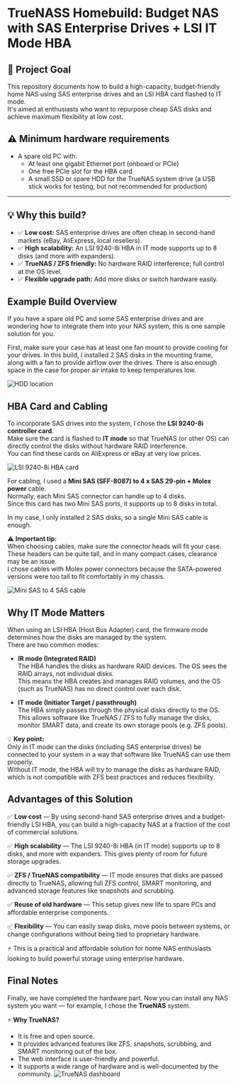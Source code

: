 # TrueNASS Homebuild: Budget NAS with SAS Enterprise Drives + LSI IT Mode HBA

## 🎯 Project Goal

This repository documents how to build a high-capacity, budget-friendly home NAS using SAS enterprise drives and an LSI HBA card flashed to IT mode.  
It's aimed at enthusiasts who want to repurpose cheap SAS disks and achieve maximum flexibility at low cost.

## ⚠️ Minimum hardware requirements

- A spare old PC with:
  - At least one gigabit Ethernet port (onboard or PCIe)
  - One free PCIe slot for the HBA card
  - A small SSD or spare HDD for the TrueNAS system drive (a USB stick works for testing, but not recommended for production)
---

## 💡 Why this build?

- ✅ **Low cost:** SAS enterprise drives are often cheap in second-hand markets (eBay, AliExpress, local resellers).
- ✅ **High scalability:** An LSI 9240-8i HBA in IT mode supports up to 8 disks (and more with expanders).
- ✅ **TrueNAS / ZFS friendly:** No hardware RAID interference; full control at the OS level.
- ✅ **Flexible upgrade path:** Add more disks or switch hardware easily.

## Example Build Overview

If you have a spare old PC and some SAS enterprise drives and are wondering how to integrate them into your NAS system, this is one sample solution for you.

First, make sure your case has at least one fan mount to provide cooling for your drives. In this build, I installed 2 SAS disks in the mounting frame, along with a fan to provide airflow over the drives. There is also enough space in the case for proper air intake to keep temperatures low.

![HDD location](./images/hhd_location.jpg)

## HBA Card and Cabling

To incorporate SAS drives into the system, I chose the **LSI 9240-8i controller card**.  
Make sure the card is flashed to **IT mode** so that TrueNAS (or other OS) can directly control the disks without hardware RAID interference.  
You can find these cards on AliExpress or eBay at very low prices.

![LSI 9240-8i HBA card](./images/LSI_9240.jpg)

For cabling, I used a **Mini SAS (SFF-8087) to 4 x SAS 29-pin + Molex power** cable.  
Normally, each Mini SAS connector can handle up to 4 disks.  
Since this card has two Mini SAS ports, it supports up to 8 disks in total.  

In my case, I only installed 2 SAS disks, so a single Mini SAS cable is enough.  

⚠️ **Important tip:**  
When choosing cables, make sure the connector heads will fit your case.  
These headers can be quite tall, and in many compact cases, clearance may be an issue.  
I chose cables with Molex power connectors because the SATA-powered versions were too tall to fit comfortably in my chassis.

![Mini SAS to 4 SAS cable](./images/minisas_cable.jpg)

## Why IT Mode Matters

When using an LSI HBA (Host Bus Adapter) card, the firmware mode determines how the disks are managed by the system.  
There are two common modes:

- **IR mode (Integrated RAID)**  
  The HBA handles the disks as hardware RAID devices. The OS sees the RAID arrays, not individual disks.  
  This means the HBA creates and manages RAID volumes, and the OS (such as TrueNAS) has no direct control over each disk.  

- **IT mode (Initiator Target / passthrough)**  
  The HBA simply passes through the physical disks directly to the OS.  
  This allows software like TrueNAS / ZFS to fully manage the disks, monitor SMART data, and create its own storage pools (e.g. ZFS pools).  

💡 **Key point:**  
Only in IT mode can the disks (including SAS enterprise drives) be connected to your system in a way that software like TrueNAS can use them properly.  
Without IT mode, the HBA will try to manage the disks as hardware RAID, which is not compatible with ZFS best practices and reduces flexibility.

## Advantages of this Solution

✅ **Low cost** — By using second-hand SAS enterprise drives and a budget-friendly LSI HBA, you can build a high-capacity NAS at a fraction of the cost of commercial solutions.

✅ **High scalability** — The LSI 9240-8i HBA (in IT mode) supports up to 8 disks, and more with expanders. This gives plenty of room for future storage upgrades.

✅ **ZFS / TrueNAS compatibility** — IT mode ensures that disks are passed directly to TrueNAS, allowing full ZFS control, SMART monitoring, and advanced storage features like snapshots and scrubbing.

✅ **Reuse of old hardware** — This setup gives new life to spare PCs and affordable enterprise components.

✅ **Flexibility** — You can easily swap disks, move pools between systems, or change configurations without being tied to proprietary hardware.

⚡ This is a practical and affordable solution for home NAS enthusiasts looking to build powerful storage using enterprise hardware.

## Final Notes

Finally, we have completed the hardware part. Now you can install any NAS system you want — for example, I chose the **TrueNAS** system.

⚡ **Why TrueNAS?**
- It is free and open source.
- It provides advanced features like ZFS, snapshots, scrubbing, and SMART monitoring out of the box.
- The web interface is user-friendly and powerful.
- It supports a wide range of hardware and is well-documented by the community.
![TrueNAS dashboard](./images/dashboard.png)



